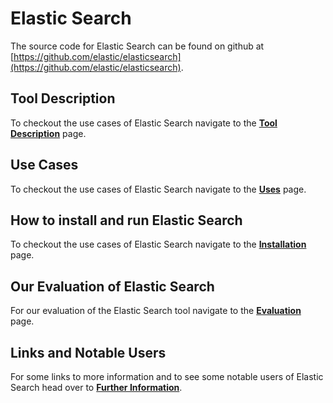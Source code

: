 # Elastic Search

The source code for Elastic Search can be found on github at [https://github.com/elastic/elasticsearch](https://github.com/elastic/elasticsearch).

## Tool Description
To checkout the use cases of Elastic Search navigate to the [**Tool Description**](toolDescription.md) page.

## Use Cases
To checkout the use cases of Elastic Search navigate to the [**Uses**](uses.md) page.

## How to install and run Elastic Search
To checkout the use cases of Elastic Search navigate to the [**Installation**](runningTool.md) page.

## Our Evaluation of Elastic Search
For our evaluation of the Elastic Search tool navigate to the [**Evaluation**](toolEvaluation.md) page.

## Links and Notable Users
For some links to more information and to see some notable users of Elastic Search head over to [**Further Information**](furtherReferences.md).
